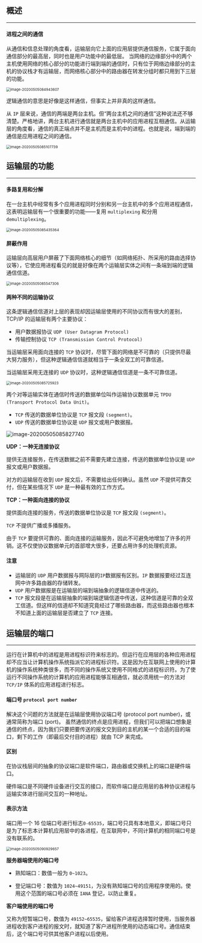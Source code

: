 ## 概述

-------

#### 进程之间的通信

从通信和信息处理的角度看，运输层向它上面的应用层提供通信服务，它属于面向通信部分的最高层，同时也是用户功能中的最低层。
当网络的边缘部分中的两个主机使用网络的核心部分的功能进行端到端的通信时，只有位于网络边缘部分的主机的协议栈才有运输层，而网络核心部分中的路由器在转发分组时都只用到下三层的功能。 

<img src="assets\imag20200505084943607.png" alt="image-20200505084943607" style="zoom:67%;" />

逻辑通信的意思是好像是这样通信，但事实上并非真的这样通信。

从 `IP` 层来说，通信的两端是两台主机。但“两台主机之间的通信”这种说法还不够清楚。严格地讲，两台主机进行通信就是两台主机中的应用进程互相通信。从运输层的角度看，通信的真正端点并不是主机而是主机中的进程。也就是说，端到端的通信是应用进程之间的通信。

<img src="assets/image-20200505085107739.png" alt="image-20200505085107739" style="zoom:67%;" />

## 运输层的功能

--------

#### 多路复用和分解

在一台主机中经常有多个应用进程同时分别和另一台主机中的多个应用进程通信，这表明运输层有一个很重要的功能——复用 `multiplexing` 和分用 `demultiplexing`。

<img src="assets/image-20200505085435364.png" alt="image-20200505085435364" style="zoom:67%;" />

#### 屏蔽作用

运输层向高层用户屏蔽了下面网络核心的细节（如网络拓扑、所采用的路由选择协议等），它使应用进程看见的就是好像在两个运输层实体之间有一条端到端的逻辑通信信道。

<img src="assets/image-20200505085547306.png" alt="image-20200505085547306" style="zoom:67%;" />

#### 两种不同的运输协议

这条逻辑通信信道对上层的表现却因运输层使用的不同协议而有很大的差别，TCP/IP 的运输层有两个主要协议：

- 用户数据报协议 `UDP (User Datagram Protocol)`
- 传输控制协议 `TCP (Transmission Control Protocol)`

当运输层采用面向连接的 `TCP` 协议时，尽管下面的网络是不可靠的（只提供尽最大努力服务），但这种逻辑通信信道就相当于一条全双工的可靠信道。

当运输层采用无连接的 `UDP` 协议时，这种逻辑通信信道是一条不可靠信道。 

<img src="assets/image-20200505085725923.png" alt="image-20200505085725923" style="zoom:67%;" />

两个对等运输实体在通信时传送的数据单位叫作运输协议数据单元 `TPDU (Transport Protocol Data Unit)`。

- `TCP` 传送的数据单位协议是 `TCP` 报文段 `(segment)`。
- `UDP` 传送的数据单位协议是 `UDP` 报文或用户数据报。 

![image-20200505085827740](assets/image-20200505085827740.png)

**UDP：一种无连接协议**

提供无连接服务，在传送数据之前不需要先建立连接，传送的数据单位协议是 `UDP` 报文或用户数据报。

对方的运输层在收到 `UDP` 报文后，不需要给出任何确认。虽然 `UDP` 不提供可靠交付，但在某些情况下 `UDP` 是一种最有效的工作方式。

**TCP：一种面向连接的协议**

提供面向连接的服务，传送的数据单位协议是 `TCP` 报文段 `(segment)`。

`TCP` 不提供广播或多播服务。

由于 `TCP` 要提供可靠的、面向连接的运输服务，因此不可避免地增加了许多的开销。这不仅使协议数据单元的首部增大很多，还要占用许多的处理机资源。

#### 注意

- 运输层的 `UDP` 用户数据报与网际层的`IP`数据报有区别。`IP` 数据报要经过互连网中许多路由器的存储转发。
- `UDP` 用户数据报是在运输层的端到端抽象的逻辑信道中传送的。
- `TCP` 报文段是在运输层抽象的端到端逻辑信道中传送，这种信道是可靠的全双工信道。但这样的信道却不知道究竟经过了哪些路由器，而这些路由器也根本不知道上面的运输层是否建立了 `TCP` 连接。 

## 运输层的端口

--------

运行在计算机中的进程是用进程标识符来标志的。但运行在应用层的各种应用进程却不应当让计算机操作系统指派它的进程标识符。这是因为在互联网上使用的计算机的操作系统种类很多，而不同的操作系统又使用不同格式的进程标识符。为了使运行不同操作系统的计算机的应用进程能够互相通信，就必须用统一的方法对 `TCP/IP` 体系的应用进程进行标志。 

#### 端口号 `protocol port number`

解决这个问题的方法就是在运输层使用协议端口号 (protocol port number)，或通常简称为端口 (port)。
虽然通信的终点是应用进程，但我们可以把端口想象是通信的终点，因为我们只要把要传送的报文交到目的主机的某一个合适的目的端口，剩下的工作（即最后交付目的进程）就由 TCP 来完成。

#### 区别

在协议栈层间的抽象的协议端口是软件端口，路由器或交换机上的端口是硬件端口。

硬件端口是不同硬件设备进行交互的接口，而软件端口是应用层的各种协议进程与运输实体进行层间交互的一种地址。 

#### 表示方法

端口用一个 16 位端口号进行标志`0-65535`，端口号只具有本地意义，即端口号只是为了标志本计算机应用层中的各进程，在互联网中，不同计算机的相同端口号是没有联系的。

<img src="assets/image-20200505090929657.png" alt="image-20200505090929657" style="zoom:67%;" />

**服务器端使用的端口号**

- 熟知端口：数值一般为 `0~1023`。

- 登记端口号：数值为 `1024~49151`，为没有熟知端口号的应用程序使用的。使用这个范围的端口号必须在 `IANA` 登记，以防止重复。

**客户端使用的端口号**

又称为短暂端口号，数值为 `49152~65535`，留给客户进程选择暂时使用，当服务器进程收到客户进程的报文时，就知道了客户进程所使用的动态端口号。通信结束后，这个端口号可供其他客户进程以后使用。 

